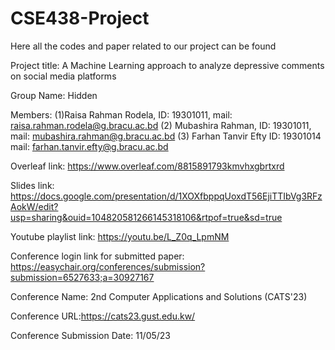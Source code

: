 # CSE438-Project
Here all the codes and paper related to our project can be found 

Project title: A Machine Learning approach to analyze depressive comments on social media platforms

Group Name: Hidden

Members: 
(1)Raisa Rahman Rodela, ID: 19301011, mail: raisa.rahman.rodela@g.bracu.ac.bd
(2) Mubashira Rahman,   ID: 19301011, mail: mubashira.rahman@g.bracu.ac.bd
(3) Farhan Tanvir Efty ID: 19301014 mail: farhan.tanvir.efty@g.bracu.ac.bd

Overleaf link: https://www.overleaf.com/8815891793kmvhxgbrtxrd

Slides link: https://docs.google.com/presentation/d/1XOXfbppqUoxdT56EjiTTIbVg3RFzAokW/edit?usp=sharing&ouid=104820581266145318106&rtpof=true&sd=true 

Youtube playlist link: https://youtu.be/L_Z0q_LpmNM 

Conference login link for submitted paper: https://easychair.org/conferences/submission?submission=6527633;a=30927167

Conference Name: 2nd Computer Applications and Solutions (CATS'23)

Conference URL:https://cats23.gust.edu.kw/    

Conference Submission Date: 11/05/23

